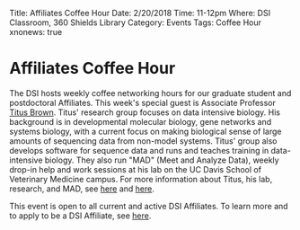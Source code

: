 Title: Affiliates Coffee Hour
Date: 2/20/2018
Time: 11-12pm
Where: DSI Classroom, 360 Shields Library
Category: Events
Tags: Coffee Hour
xnonews: true

# Affiliates Coffee Hour

The DSI hosts weekly coffee networking hours for our graduate student and postdoctoral Affiliates. This week's special guest is Associate Professor [Titus Brown](http://biosci3.ucdavis.edu/Faculty/Profile/View/14516). Titus' research group focuses on data intensive biology. His background is in developmental molecular biology, gene networks and systems biology, with a current focus on making biological sense of large amounts of sequencing data from non-model systems. Titus' group also develops software for sequence data and runs and teaches training in data-intensive biology. They also run "MAD" (Meet and Analyze Data), weekly drop-in help and work sessions at his lab on the UC Davis School of Veterinary Medicine campus. For more information about Titus, his lab, research, and MAD, see [here](https://github.com/ctb/resume/blob/master/WHOAMI.md) and [here](http://ivory.idyll.org/lab/).

This event is open to all current  and active DSI Affiliates. To learn more and to apply to be a DSI Affiliate, see [here](http://dsi.ucdavis.edu/membership.html).